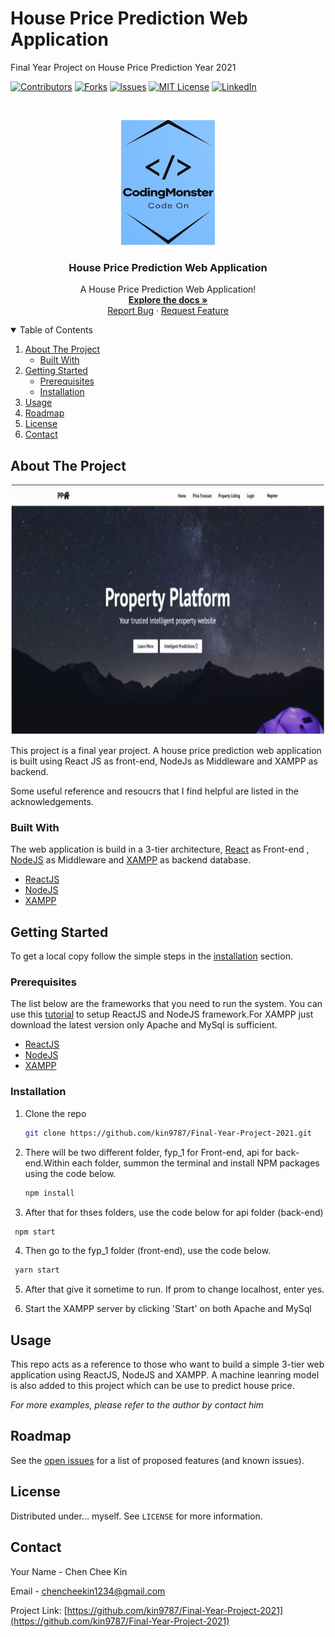 <!--
*** You are not suppose to be here but okay.
*** This is a reference to another Github readme temple
*** https://github.com/othneildrew/Best-README-Template/blob/master/README.md
*** Basically that's all I want to say. Good Luck and have fun. 
-->

# House Price Prediction Web Application
Final Year Project on House Price Prediction Year 2021

[![Contributors][contributors-shield]][contributors-url]
[![Forks][forks-shield]][forks-url]
[![Issues][issues-shield]][issues-url]
[![MIT License][license-shield]][license-url]
[![LinkedIn][linkedin-shield]][linkedin-url]

<!--------------------------------------------------------------------- THIS IS SEPERATION LINE-------------------------------------------------------------------->

<!-- PROJECT LOGO -->
<br />
<p align="center">
  <a href="https://github.com/kin9787/Ferry-Ticketing-System-Assignment">
    <img src="images/GitHubLogo.JPG" alt="Logo" width="150" height="200">
  </a>
  
  <h3 align="center">House Price Prediction Web Application</h3>

  <p align="center">
    A House Price Prediction Web Application!
    <br />
    <a href="https://github.com/kin9787/Final-Year-Project-2021"><strong>Explore the docs »</strong></a>
    <br />
    <a href="https://github.com/kin9787/Final-Year-Project-2021/issues">Report Bug</a>
    ·
    <a href="https://github.com/kin9787/Final-Year-Project-2021/issues">Request Feature</a>
  </p>
</p>

<!--------------------------------------------------------------------- THIS IS SEPERATION LINE-------------------------------------------------------------------->


<!-- TABLE OF CONTENTS -->
<details open="open">
  <summary>Table of Contents</summary>
  <ol>
    <li>
      <a href="#about-the-project">About The Project</a>
      <ul>
        <li><a href="#built-with">Built With</a></li>
      </ul>
    </li>
    <li>
      <a href="#getting-started">Getting Started</a>
      <ul>
        <li><a href="#prerequisites">Prerequisites</a></li>
        <li><a href="#installation">Installation</a></li>
      </ul>
    </li>
    <li><a href="#usage">Usage</a></li>
    <li><a href="#roadmap">Roadmap</a></li>
    <li><a href="#license">License</a></li>
    <li><a href="#contact">Contact</a></li>
  </ol>
</details>

<!--------------------------------------------------------------------- THIS IS SEPERATION LINE-------------------------------------------------------------------->

<!-- ABOUT THE PROJECT -->
## About The Project
<p align="center">
    <img src="images/FYPExample.JPG" alt="Logo" width="750" height="400" >
</p>

<!-- [![Product Screen Shot][product-screenshot]](https://github.com/kin9787/Final-Year-Project-2021/blob/master/images/FYPExample.JPG) -->

This project is a final year project. A house price prediction web application is built using React JS as front-end, NodeJs as Middleware and XAMPP as backend.

Some useful reference and resoucrs that I find helpful are listed in the acknowledgements.

<!--------------------------------------------------------------------- THIS IS SEPERATION LINE-------------------------------------------------------------------->
<!-- Built With -->
### Built With

The web application is build in a 3-tier architecture, [React](https://reactjs.org/) as Front-end , [NodeJS](https://nodejs.org/en/) as Middleware and [XAMPP](https://www.apachefriends.org/index.html) as backend database.
* [ReactJS](https://reactjs.org/)
* [NodeJS](https://nodejs.org/en/)
* [XAMPP](https://www.apachefriends.org/index.html)

<!--------------------------------------------------------------------- THIS IS SEPERATION LINE-------------------------------------------------------------------->

<!-- GETTING STARTED -->
## Getting Started

To get a local copy follow the simple steps in the [installation](#installation) section.

<!--------------------------------------------------------------------- THIS IS SEPERATION LINE-------------------------------------------------------------------->

### Prerequisites

The list below are the frameworks that you need to run the system. You can use this [tutorial](https://www.liquidweb.com/kb/install-react-js-windows/) to setup ReactJS and NodeJS framework.For XAMPP just download the latest version only Apache and MySql is sufficient. 

* [ReactJS](https://reactjs.org/)
* [NodeJS](https://nodejs.org/en/)
* [XAMPP](https://www.apachefriends.org/index.html)

<!--------------------------------------------------------------------- THIS IS SEPERATION LINE-------------------------------------------------------------------->

### Installation

1. Clone the repo
   ```sh
   git clone https://github.com/kin9787/Final-Year-Project-2021.git
   ```
2. There will be two different folder, fyp_1 for Front-end, api for back-end.Within each folder, summon the terminal and install NPM packages using the code below.
   ```sh
   npm install
   ```
3. After that for thses folders, use the code below for api folder (back-end)
  ```sh
   npm start
   ```
4. Then go to the fyp_1 folder (front-end), use the code below.
  ```sh
   yarn start
   ```
5. After that give it sometime to run. If prom to change localhost, enter yes.

6. Start the XAMPP server by clicking 'Start' on both Apache and MySql

<!--------------------------------------------------------------------- THIS IS SEPERATION LINE-------------------------------------------------------------------->

<!-- USAGE EXAMPLES -->
## Usage

This repo acts as a reference to those who want to build a simple 3-tier web application using ReactJS, NodeJS and XAMPP. A machine leanring model is also added to this project which can be use to predict house price.

_For more examples, please refer to the author by contact him_

<!--------------------------------------------------------------------- THIS IS SEPERATION LINE-------------------------------------------------------------------->

<!-- ROADMAP -->
## Roadmap

See the [open issues](https://github.com/othneildrew/Best-README-Template/issues) for a list of proposed features (and known issues).
   
<!--------------------------------------------------------------------- THIS IS SEPERATION LINE-------------------------------------------------------------------->   

<!-- LICENSE -->
## License

Distributed under... myself. See `LICENSE` for more information.

<!--------------------------------------------------------------------- THIS IS SEPERATION LINE-------------------------------------------------------------------->

<!-- CONTACT -->
## Contact

Your Name - Chen Chee Kin

Email - chencheekin1234@gmail.com

Project Link: [https://github.com/kin9787/Final-Year-Project-2021](https://github.com/kin9787/Final-Year-Project-2021)

<!--------------------------------------------------------------------- THIS IS SEPERATION LINE-------------------------------------------------------------------->

<!-- MARKDOWN LINKS & IMAGES -->
<!-- https://www.markdownguide.org/basic-syntax/#reference-style-links -->
[contributors-shield]: https://img.shields.io/github/contributors/kin9787/kin9787.svg?style=for-the-badge
[contributors-url]: https://github.com/kin9787/Final-Year-Project-2021/graphs/contributors
[forks-shield]: https://img.shields.io/github/forks/kin9787/kin9787.svg?style=for-the-badge
[forks-url]: https://github.com/kin9787/Final-Year-Project-2021/network/members
[issues-shield]: https://img.shields.io/github/issues/kin9787/kin9787.svg?style=for-the-badge
[issues-url]: https://github.com/kin9787/Final-Year-Project-2021/issues
[license-shield]: https://img.shields.io/github/license/kin9787/kin9787.svg?style=for-the-badge
[license-url]: https://github.com/kin9787/Final-Year-Project-2021/blob/main/LICENSE.txt
[linkedin-shield]: https://img.shields.io/badge/-LinkedIn-black.svg?style=for-the-badge&logo=linkedin&colorB=555
[linkedin-url]: https://www.linkedin.com/in/chen-chee-kin-2b6664157/
[product-screenshot]: images/FYPExample.JPG

<!--FORK REQUEST-->
